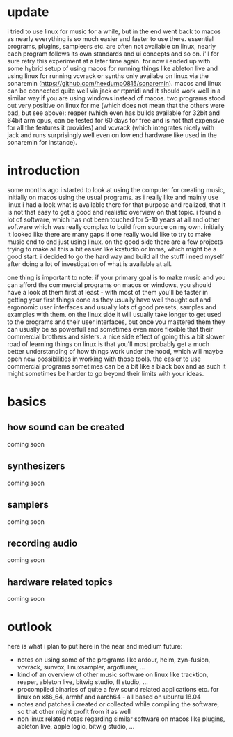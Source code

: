 # update

i tried to use linux for music for a while, but in the end went back to macos as nearly everything is so much easier and faster to use there. essential programs, plugins, sampleers etc. are often not available on linux, nearly each program follows its own standards and ui concepts and so on. i'll for sure retry this experiment at a later time again. for now i ended up with some hybrid setup of using macos for running things like ableton live and using linux for running vcvrack or synths only availabe on linux via the sonaremin (https://github.com/hexdump0815/sonaremin). macos and linux can be connected quite well via jack or rtpmidi and it should work well in a similar way if you are using windows instead of macos. two programs stood out very positive on linux for me (which does not mean that the others were bad, but see above): reaper (which even has builds available for 32bit and 64bit arm cpus, can be tested for 60 days for free and is not that expensive for all the features it provides) and vcvrack (which integrates nicely with jack and runs surprisingly well even on low end hardware like used in the sonaremin for instance). 

# introduction

some months ago i started to look at using the computer for creating music, initially on macos using the usual programs. as i really like and mainly use linux i had a look what is available there for that purpose and realized, that it is not that easy to get a good and realistic overview on that topic. i found a lot of software, which has not been touched for 5-10 years at all and other software which was really complex to build from source on my own. initially it looked like there are many gaps if one really would like to try to make music end to end just using linux. on the good side there are a few projects trying to make all this a bit easier like kxstudio or lmms, which might be a good start. i decided to go the hard way and build all the stuff i need myself after doing a lot of investigation of what is available at all.

one thing is important to note: if your primary goal is to make music and you can afford the commercial programs on macos or windows, you should have a look at them first at least - with most of them you'll be faster in getting your first things done as they usually have well thought out and ergonomic user interfaces and usually lots of good presets, samples and examples with them. on the linux side it will usually take longer to get used to the programs and their user interfaces, but once you mastered them they can usually be as powerfull and sometimes even more flexible that their commercial brothers and sisters. a nice side effect of going this a bit slower road of learning things on linux is that you'll most probably get a much better understanding of how things work under the hood, which will maybe open new possibilities in working with those tools. the easier to use commercial programs sometimes can be a bit like a black box and as such it might sometimes be harder to go beyond their limits with your ideas.

# basics

## how sound can be created

coming soon

## synthesizers

coming soon

## samplers

coming soon

## recording audio

coming soon

## hardware related topics

coming soon

# outlook

here is what i plan to put here in the near and medium future:

* notes on using some of the programs like ardour, helm, zyn-fusion, vcvrack, sunvox, linuxsampler, argotlunar, ...
* kind of an overview of other music software on linux like tracktion, reaper, ableton live, bitwig studio, fl studio, ...
* procompiled binaries of quite a few sound related applications etc. for linux on x86_64, armhf and aarch64 - all based on ubuntu 18.04
* notes and patches i created or collected while compiling the software, so that other might profit from it as well
* non linux related notes regarding similar software on macos like plugins, ableton live, apple logic, bitwig studio, ...
